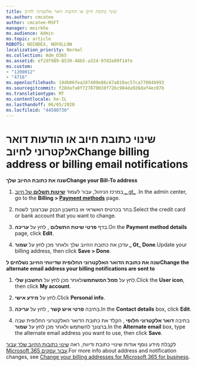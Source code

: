```yaml
---
title: שינוי כתובת חיוב או הודעות דואר אלקטרוני לחיוב
ms.author: cmcatee
author: cmcatee-MSFT
manager: mnirkhe
ms.audience: Admin
ms.topic: article
ROBOTS: NOINDEX, NOFOLLOW
localization_priority: Normal
ms.collection: Adm_O365
ms.assetid: ef2df989-8539-48b5-a324-97d2e09f14fe
ms.custom:
- "1200012"
- "4716"
ms.openlocfilehash: 19db06fea287409e86c67a810ac57ca77004b993
ms.sourcegitcommit: f28dafa0f727870038f72bc904da926daf4ec07b
ms.translationtype: MT
ms.contentlocale: he-IL
ms.lasthandoff: 06/05/2020
ms.locfileid: "44580730"
---
```

# <a name="change-billing-address-or-billing-email-notifications"></a><span data-ttu-id="3a66d-102">שינוי כתובת חיוב או הודעות דואר אלקטרוני לחיוב</span><span class="sxs-lookup"><span data-stu-id="3a66d-102">Change billing address or billing email notifications</span></span>

<span data-ttu-id="3a66d-103">**שנה את כתובת החיוב שלך**</span><span class="sxs-lookup"><span data-stu-id="3a66d-103">**Change your Bill-To address**</span></span>

1. <span data-ttu-id="3a66d-104">במרכז הניהול, עבור לעמוד [ **שיטות תשלום** של חיוב _ gt_](https://go.microsoft.com/fwlink/p/?linkid=2018806) .</span><span class="sxs-lookup"><span data-stu-id="3a66d-104">In the admin center, go to the **Billing > [Payment methods](https://go.microsoft.com/fwlink/p/?linkid=2018806)** page.</span></span>

2. <span data-ttu-id="3a66d-105">בחר בכרטיס האשראי או בחשבון הבנק שברצונך לשנות.</span><span class="sxs-lookup"><span data-stu-id="3a66d-105">Select the credit card or bank account that you want to change.</span></span>

3. <span data-ttu-id="3a66d-106">בדף **פרטי שיטת התשלום** , לחץ על **עריכה**.</span><span class="sxs-lookup"><span data-stu-id="3a66d-106">On the **Payment method details** page, click **Edit**.</span></span>

4. <span data-ttu-id="3a66d-107">עדכן את כתובת החיוב שלך ולאחר מכן לחץ על **שמור _ Gt_ Done**.</span><span class="sxs-lookup"><span data-stu-id="3a66d-107">Update your billing address, then click **Save > Done**.</span></span>

<span data-ttu-id="3a66d-108">**שנה את כתובת הדואר האלקטרוני החלופית שדיווחי החיוב נשלחים ל**</span><span class="sxs-lookup"><span data-stu-id="3a66d-108">**Change the alternate email address your billing notifications are sent to**</span></span> 

1. <span data-ttu-id="3a66d-109">לחץ על **סמל המשתמש**ולאחר מכן לחץ על **החשבון שלי**.</span><span class="sxs-lookup"><span data-stu-id="3a66d-109">Click the **User icon**, then click **My account**.</span></span>

2. <span data-ttu-id="3a66d-110">לחץ על **מידע אישי**.</span><span class="sxs-lookup"><span data-stu-id="3a66d-110">Click **Personal info**.</span></span>

3. <span data-ttu-id="3a66d-111">בתיבה **פרטי איש קשר** , לחץ על **עריכה**.</span><span class="sxs-lookup"><span data-stu-id="3a66d-111">In the **Contact details** box, click **Edit**.</span></span>

4. <span data-ttu-id="3a66d-112">בתיבה **דואר אלקטרוני חלופי** , הקלד את כתובת הדואר האלקטרוני החלופית שבה ברצונך להשתמש ולאחר מכן לחץ על **שמור**.</span><span class="sxs-lookup"><span data-stu-id="3a66d-112">In the **Alternate email** box, type the alternate email address you want to use, then click **Save**.</span></span>

<span data-ttu-id="3a66d-113">לקבלת מידע נוסף אודות שינויי כתובת ודיווח, ראה [שינוי כתובות החיוב שלך עבור Microsoft 365 עבור עסקים](https://docs.microsoft.com/microsoft-365/commerce/billing-and-payments/change-your-billing-addresses?view=o365-worldwide).</span><span class="sxs-lookup"><span data-stu-id="3a66d-113">For more info about address and notification changes, see [Change your billing addresses for Microsoft 365 for business](https://docs.microsoft.com/microsoft-365/commerce/billing-and-payments/change-your-billing-addresses?view=o365-worldwide).</span></span>
